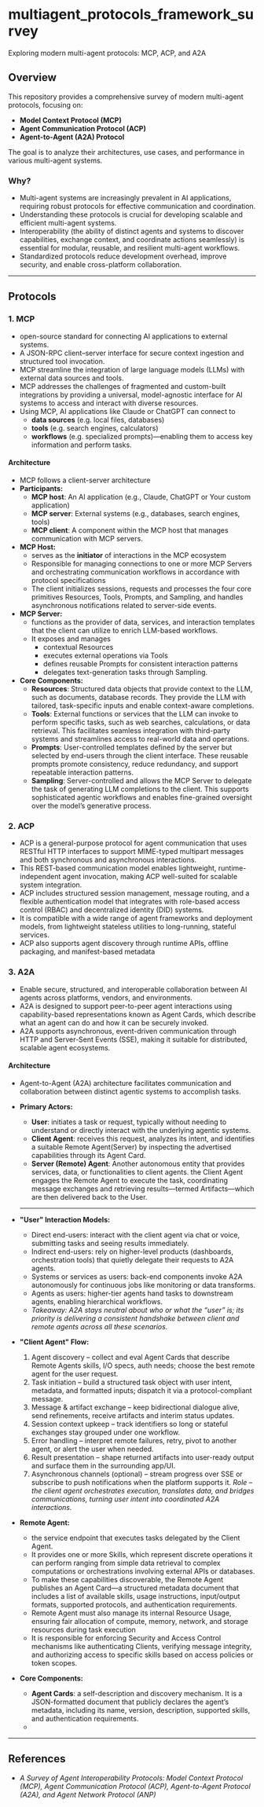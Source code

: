 # multiagent_protocols_framework_survey
Exploring modern multi-agent protocols: MCP, ACP, and A2A

## Overview

This repository provides a comprehensive survey of modern multi-agent protocols, focusing on:

- **Model Context Protocol (MCP)**
- **Agent Communication Protocol (ACP)**
- **Agent-to-Agent (A2A) Protocol**

The goal is to analyze their architectures, use cases, and performance in various multi-agent systems.

### Why?
- Multi-agent systems are increasingly prevalent in AI applications, requiring robust protocols for effective communication and coordination.
- Understanding these protocols is crucial for developing scalable and efficient multi-agent systems.
- Interoperability (the ability of distinct agents and systems to discover capabilities, exchange context, and coordinate actions seamlessly) is essential for modular, reusable, and resilient multi-agent workflows.
- Standardized protocols reduce development overhead, improve security, and enable cross-platform collaboration. 


---

## Protocols

### 1. MCP
- open-source standard for connecting AI applications to external systems.
- A JSON-RPC client–server interface for secure context ingestion and structured tool invocation.
- MCP streamline the integration of large language models (LLMs) with external data sources and tools.
- MCP addresses the challenges of fragmented and custom-built integrations by providing a universal, model-agnostic interface for AI systems to access and interact with diverse resources.
- Using MCP, AI applications like Claude or ChatGPT can connect to 
  - **data sources** (e.g. local files, databases)
  - **tools** (e.g. search engines, calculators)
  - **workflows** (e.g. specialized prompts)—enabling them to access key information and perform tasks.

#### Architecture
- MCP follows a client-server architecture
- **Participants:**
  - **MCP host**: An AI application (e.g., Claude, ChatGPT or Your custom application)
  - **MCP server**: External systems (e.g., databases, search engines, tools)
  - **MCP client**: A component within the MCP host that manages communication with MCP servers.
- **MCP Host:**
  - serves as the **initiator** of interactions in the MCP ecosystem
  - Responsible for managing connections to one or more MCP Servers and orchestrating communication workflows in accordance with protocol specifications
  - The client initializes sessions, requests and processes the four core primitives Resources, Tools, Prompts, and Sampling, and handles asynchronous notifications related to server-side events.
- **MCP Server:**
  - functions as the provider of data, services, and interaction templates that the client can utilize to enrich LLM-based workflows.
  - It exposes and manages 
    - contextual Resources
    - executes external operations via Tools
    - defines reusable Prompts for consistent interaction patterns
    - delegates text-generation tasks through Sampling.
- **Core Components:**
  - **Resources**: Structured data objects that provide context to the LLM, such as documents, database records. They provide the LLM with tailored, task-specific inputs and enable context-aware completions.
  - **Tools**: External functions or services that the LLM can invoke to perform specific tasks, such as web searches, calculations, or data retrieval. This facilitates seamless integration with third-party systems and streamlines access to
real-world data and operations.
  - **Prompts**: User-controlled templates defined by the server but selected by end-users through the client interface. These reusable prompts promote consistency, reduce redundancy, and support repeatable interaction patterns.
  - **Sampling**: Server-controlled and allows the MCP Server to delegate the task of generating LLM completions to the client. This supports sophisticated agentic workflows and enables fine-grained oversight over the model’s generative process.


### 2. ACP
- ACP is a general-purpose protocol for agent communication that uses RESTful HTTP interfaces to support MIME-typed multipart messages and both synchronous and asynchronous interactions.
- This REST-based communication model enables lightweight, runtime-independent agent invocation, making ACP well-suited for scalable system integration.
- ACP includes structured session management, message routing, and a flexible authentication model that integrates with role-based access control (RBAC) and decentralized identity (DID) systems.
- It is compatible with a wide range of agent frameworks and deployment models, from lightweight stateless utilities to long-running, stateful services.
- ACP also supports agent discovery through runtime APIs, offline packaging, and manifest-based metadata

### 3. A2A
- Enable secure, structured, and interoperable collaboration between AI agents across platforms, vendors, and environments.
- A2A is designed to support peer-to-peer agent interactions using capability-based representations known as Agent Cards, which describe what an agent can do and how it can be securely invoked.
- A2A supports asynchronous, event-driven communication through HTTP and Server-Sent Events (SSE), making it suitable for distributed, scalable agent ecosystems.

#### Architecture
- Agent-to-Agent (A2A) architecture facilitates communication and collaboration between distinct agentic systems to accomplish tasks.
- **Primary Actors:**
  - **User**: initiates a task or request, typically without needing to understand or directly interact with the underlying agentic systems.
  - **Client Agent**: receives this request, analyzes its intent, and identifies a suitable Remote Agent(Server) by inspecting the advertised capabilities through its Agent Card.
  - **Server (Remote) Agent**: Another autonomous entity that provides services, data, or functionalities to client agents. the Client Agent engages the Remote Agent to execute the task, coordinating message exchanges and retrieving results—termed Artifacts—which are then delivered back to the User.
  
  ---

- **"User" Interaction Models:**
  - Direct end-users: interact with the client agent via chat or voice, submitting tasks and seeing results immediately.
  - Indirect end-users: rely on higher-level products (dashboards, orchestration tools) that quietly delegate their requests to A2A agents.
  - Systems or services as users: back-end components invoke A2A autonomously for continuous jobs like monitoring or data transforms.
  - Agents as users: higher-tier agents hand tasks to downstream agents, enabling hierarchical workflows.
  - *Takeaway: A2A stays neutral about who or what the “user” is; its priority is delivering a consistent handshake between client and remote agents across all these scenarios.*
  
- **"Client Agent" Flow:**
  1. Agent discovery – collect and eval Agent Cards that describe Remote Agents skills, I/O specs, auth needs; choose the best remote agent for the user request.
  2. Task initiation – build a structured task object with user intent, metadata, and formatted inputs; dispatch it via a protocol-compliant message.
  3. Message & artifact exchange – keep bidirectional dialogue alive, send refinements, receive artifacts and interim status updates.
  4. Session context upkeep – track identifiers so long or stateful exchanges stay grouped under one workflow.
  5. Error handling – interpret remote failures, retry, pivot to another agent, or alert the user when needed.
  6. Result presentation – shape returned artifacts into user-ready output and surface them in the surrounding app/UI.
  7. Asynchronous channels (optional) – stream progress over SSE or subscribe to push notifications when the platform supports it.
  *Role – the client agent orchestrates execution, translates data, and bridges communications, turning user intent into coordinated A2A interactions.*

- **Remote Agent:**
  - the service endpoint that executes tasks delegated by the Client Agent.
  - It provides one or more Skills, which represent discrete operations it can perform ranging from simple data retrieval to complex computations or orchestrations involving external APIs or databases.
  - To make these capabilities discoverable, the Remote Agent publishes an Agent Card—a structured metadata document that includes a list of available skills, usage instructions, input/output formats, supported protocols, and authentication requirements.
  - Remote Agent must also manage its internal Resource Usage, ensuring fair allocation of compute, memory, network, and storage resources during task execution
  - It is responsible for enforcing Security and Access Control mechanisms like authenticating Clients, verifying message integrity, and authorizing access to specific skills based on access policies or token scopes.

- **Core Components:**
  - **Agent Cards**:  a self-description and discovery mechanism. It is a JSON-formatted document that publicly declares the agent’s metadata, including its name, version, description, supported skills, and authentication requirements.
  - 
  
---

## References

- *A Survey of Agent Interoperability Protocols: Model Context Protocol (MCP), Agent Communication Protocol (ACP), Agent-to-Agent Protocol (A2A), and Agent Network Protocol (ANP)*